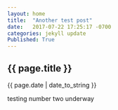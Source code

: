 ```yaml
---
layout: home
title:  "Another test post"
date:   2017-07-22 17:25:17 -0700
categories: jekyll update
Published: True
---
```

<h2>{{ page.title }}</h2>
<p class="meta">{{ page.date | date_to_string }}</p>

testing number two underway
